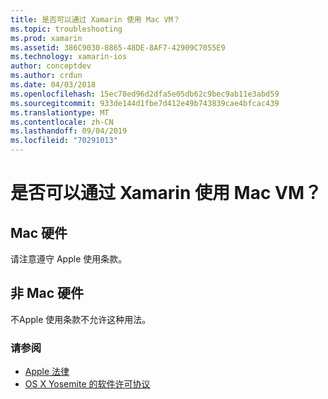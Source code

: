 ```yaml
---
title: 是否可以通过 Xamarin 使用 Mac VM？
ms.topic: troubleshooting
ms.prod: xamarin
ms.assetid: 386C9030-8865-48DE-8AF7-42909C7055E9
ms.technology: xamarin-ios
author: conceptdev
ms.author: crdun
ms.date: 04/03/2018
ms.openlocfilehash: 15ec78ed96d2dfa5e05db62c9bec9ab11e3abd59
ms.sourcegitcommit: 933de144d1fbe7d412e49b743839cae4bfcac439
ms.translationtype: MT
ms.contentlocale: zh-CN
ms.lasthandoff: 09/04/2019
ms.locfileid: "70291013"
---
```

# <a name="can-i-use-a-mac-vm-with-xamarin"></a>是否可以通过 Xamarin 使用 Mac VM？ 

## <a name="mac-hardware"></a>Mac 硬件
请注意遵守 Apple 使用条款。

## <a name="non-mac-hardware"></a>非 Mac 硬件
不Apple 使用条款不允许这种用法。

### <a name="see-also"></a>请参阅
- [Apple 法律](https://www.apple.com/legal/)
- [OS X Yosemite 的软件许可协议](http://images.apple.com/legal/sla/docs/OSX10103.pdf)
